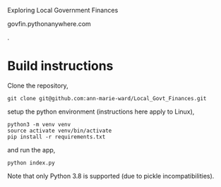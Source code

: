 Exploring Local Government Finances

govfin.pythonanywhere.com

.

# Build instructions

Clone the repository,

    git clone git@github.com:ann-marie-ward/Local_Govt_Finances.git
    
setup the python environment (instructions here apply to Linux),
    
    python3 -m venv venv
    source activate venv/bin/activate
    pip install -r requirements.txt
    
and run the app,

    python index.py
    
Note that only Python 3.8 is supported (due to pickle incompatibilities).